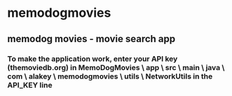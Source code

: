 # memodogmovies
## memodog movies - movie search app

### To make the application work, enter your API key (themoviedb.org) in MemoDogMovies \ app \ src \ main \ java \ com \ alakey \ memodogmovies \ utils \ NetworkUtils in the API_KEY line
